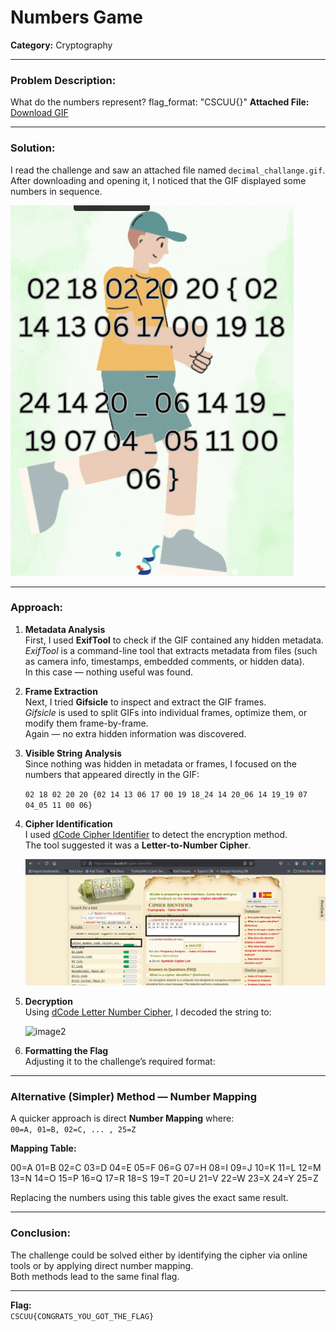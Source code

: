# Numbers Game

**Category:** Cryptography

---

### Problem Description:
What do the numbers represent?
flag_format: "CSCUU{}"
**Attached File:**  
[Download GIF](../External_Folder/decimal_challange.gif)

--- 

### Solution:
I read the challenge and saw an attached file named `decimal_challange.gif`.  
After downloading and opening it, I noticed that the GIF displayed some numbers in sequence.

   ![image](../Image_Folder/Decimal_Challange-gif.jpg)

---

### Approach:

1. **Metadata Analysis**  
   First, I used **ExifTool** to check if the GIF contained any hidden metadata.  
   *ExifTool* is a command-line tool that extracts metadata from files (such as camera info, timestamps, embedded comments, or hidden data).  
   In this case — nothing useful was found.

2. **Frame Extraction**  
   Next, I tried **Gifsicle** to inspect and extract the GIF frames.  
   *Gifsicle* is used to split GIFs into individual frames, optimize them, or modify them frame-by-frame.  
   Again — no extra hidden information was discovered.

3. **Visible String Analysis**  
   Since nothing was hidden in metadata or frames, I focused on the numbers that appeared directly in the GIF:  

   ``02 18 02 20 20 {02 14 13 06 17 00 19 18_24 14 20_06 14 19_19 07 04_05 11 00 06}``


4. **Cipher Identification**  
I used [dCode Cipher Identifier](https://www.dcode.fr/cipher-identifier) to detect the encryption method.  
The tool suggested it was a **Letter-to-Number Cipher**.

   ![image1](../Image_Folder/Decimal_Challange-1.jpg)
   

6. **Decryption**  
Using [dCode Letter Number Cipher](https://www.dcode.fr/letter-number-cipher), I decoded the string to:  

   ![image2](../Image_Folder/Decimal_Challange-2.jpg)
   

6. **Formatting the Flag**  
Adjusting it to the challenge’s required format:  



---

### Alternative (Simpler) Method — Number Mapping

A quicker approach is direct **Number Mapping** where:  
`00=A, 01=B, 02=C, ... , 25=Z`

**Mapping Table:**


00=A 01=B 02=C 03=D 04=E 05=F 06=G 07=H 08=I 09=J
10=K 11=L 12=M 13=N 14=O 15=P 16=Q 17=R 18=S 19=T
20=U 21=V 22=W 23=X 24=Y 25=Z

Replacing the numbers using this table gives the exact same result.

---

### Conclusion:

The challenge could be solved either by identifying the cipher via online tools or by applying direct number mapping.  
Both methods lead to the same final flag.

---

**Flag:**  
`CSCUU{CONGRATS_YOU_GOT_THE_FLAG}`
